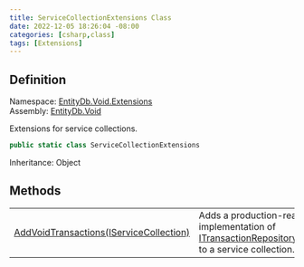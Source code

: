 ```yaml
---
title: ServiceCollectionExtensions Class
date: 2022-12-05 18:26:04 -08:00
categories: [csharp,class]
tags: [Extensions]
---
```


## Definition
Namespace: <a href='/posts/csharp.namespace.entitydb.void.extensions/'>EntityDb.Void.Extensions</a><br />
Assembly: <a href='/posts/csharp.assembly.entitydb.void/'>EntityDb.Void</a><br />

Extensions for service collections.

```cs
public static class ServiceCollectionExtensions
```
Inheritance: Object
## Methods
<table><tr><td><!--/posts/csharp.notimplemented.entitydb.void.extensions.servicecollectionextensions.addvoidtransactions/--><a href='#'>AddVoidTransactions(IServiceCollection)</a></td><td>
Adds a production-ready implementation of <a href='/posts/csharp.interface.entitydb.abstractions.transactions.itransactionrepositoryfactory/'>ITransactionRepositoryFactory</a> to a service
collection.
</td></tr></table>
